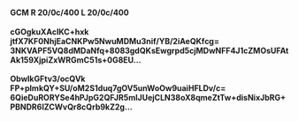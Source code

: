 #### GCM R 20/0c/400 L 20/0c/400
**cGOgkuXAcIKC+hxk**<br/>**jtfX7KF0NhjEaCNKPw5NwuMDMu3nif/YB/2iAeQKfcg=**<br/>**3NKVAPF5VQ8dMDaNfq+8083gdQKsEwgrpd5cjMDwNFF4J1cZMOsUFAtAk159XjpiZxWRGmC51s+0G8EU...**<br/><br/>
**ObwlkGFtv3/ocQVk**<br/>**FP+plmkQY+SU/oM2S1duq7gOV5unWoOw9uaiHFLDv/c=**<br/>**6QieDuRORYSe4hPJpG2QFJR5mlJUejCLN38oX8qmeZtTw+disNixJbRG+PBNDR6IZCWvQr8cQrb9kZ2g...**